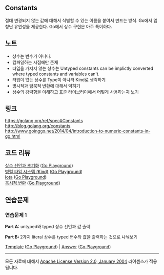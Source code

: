 ## Constants

절대 변경되지 않는 값에 대해서 식별할 수 있는 이름을 붙여서 만드는 방식. Go에서 엄청난 유연성을 제공한다. Go에서 상수 구현은 아주 특이하다.

## 노트

* 상수는 변수가 아니다.
* 컴파일하는 시점에만 존재
* 타입을 가지지 않는 상수는 Untyped constants can be implictly converted where typed constants and variables can't.
* 타입이 없는 상수를 Type이 아니라 Kind로 생각하기
* 명시적과 암묵적 변환에 대해서 익히기
* 상수의 강력함을 이해하고 표준 라이브러이에서 어떻게 사용하는지 보기

## 링크

https://golang.org/ref/spec#Constants  
http://blog.golang.org/constants  
http://www.goinggo.net/2014/04/introduction-to-numeric-constants-in-go.html

## 코드 리뷰

[상수 선언과 초기화](example1/example1.go) ([Go Playground](https://play.golang.org/p/dIJb3S6CIb))  
[병렬 타입 시스템 (Kind)](example2/example2.go) ([Go Playground](https://play.golang.org/p/-DUJAVsTMp))  
[iota](example3/example3.go) ([Go Playground](https://play.golang.org/p/1Y9qjOuPt0))  
[묵시적 변환](example4/example4.go) ([Go Playground](https://play.golang.org/p/QzVFcMdU5S))  

## 연습문제

### 연습문제 1

**Part A:** untyped와 typed 상수 선언과 값 출력

**Part B:** 2가지 literal 상수를 typed 변수와 값을 출력하는 것으로 나눠보기

[Template](exercises/template1/template1.go) ([Go Playground](https://play.golang.org/p/QMrOCsHjcC)) |
[Answer](exercises/exercise1/exercise1.go) ([Go Playground](https://play.golang.org/p/aUZ-7VPb9H))
___
모든 자료에 대해서 [Apache License Version 2.0, January 2004](http://www.apache.org/licenses/LICENSE-2.0) 라이센스가 적용됩니다.
